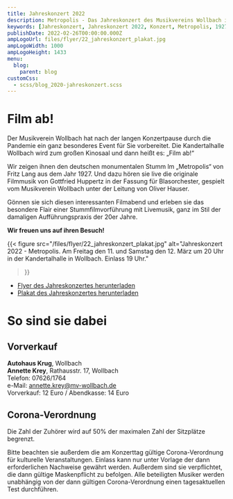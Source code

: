 ```yaml
---
title: Jahreskonzert 2022
description: Metropolis - Das Jahreskonzert des Musikvereins Wollbach im Jahr 2022.
keywords: [Jahreskonzert, Jahreskonzert 2022, Konzert, Metropolis, 1927, Fritz Lang, Filmgeschichte]
publishDate: 2022-02-26T00:00:00.000Z
ampLogoUrl: files/flyer/22_jahreskonzert_plakat.jpg
ampLogoWidth: 1000
ampLogoHeight: 1433
menu:
  blog:
    parent: blog
customCss:
  - scss/blog_2020-jahreskonzert.scss
---
```


# Film ab!

Der Musikverein Wollbach hat nach der langen Konzertpause durch die Pandemie ein ganz
besonderes Event für Sie vorbereitet. Die Kandertalhalle Wollbach wird zum großen
Kinosaal und dann heißt es: „Film ab!“

Wir zeigen ihnen den deutschen monumentalen Stumm lm „Metropolis“ von Fritz Lang
aus dem Jahr 1927. Und dazu hören sie live die originale Filmmusik von Gottfried Huppertz
in der Fassung für Blasorchester, gespielt vom Musikverein Wollbach unter der Leitung von
Oliver Hauser.

Gönnen sie sich diesen interessanten Filmabend und erleben sie das besondere Flair
einer Stummfilmvorführung mit Livemusik, ganz im Stil der damaligen Aufführungspraxis
der 20er Jahre.

**Wir freuen uns auf ihren Besuch!**

{{< figure src="/files/flyer/22_jahreskonzert_plakat.jpg"
           alt="Jahreskonzert 2022 - Metropolis. Am Freitag den 11. und Samstag den 12. März um 20 Uhr in der Kandertalhalle in Wollbach. Einlass 19 Uhr."
>}}

- [Flyer des Jahreskonzertes herunterladen](/files/flyer/22_jahreskonzert_flyer.pdf)
- [Plakat des Jahreskonzertes herunterladen](/files/flyer/22_jahreskonzert_plakat.pdf)

# So sind sie dabei

## Vorverkauf

**Autohaus Krug**, Wollbach<br />
**Annette Krey**, Rathausstr. 17, Wollbach<br />
Telefon: 07626/1764<br />
e-Mail: annette.krey@mv-wollbach.de<br />
Vorverkauf: 12 Euro / Abendkasse: 14 Euro

## Corona-Verordnung
Die Zahl der Zuhörer wird auf 50% der maximalen Zahl der Sitzplätze begrenzt.

Bitte beachten sie außerdem die am Konzerttag gültige Corona-Verordnung für kulturelle
Veranstaltungen. Einlass kann nur unter Vorlage der dann erforderlichen Nachweise gewährt werden.
Außerdem sind sie verpflichtet, die dann gültige Maskenpflicht zu befolgen.
Alle beteiligten Musiker werden unabhängig von der dann gültigen Corona-Verordnung einen
tagesaktuellen Test durchführen.

